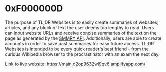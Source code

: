 # 0xF000000D

The purpose of TL;DR Websites is to easily create summaries of websites, articles, and any block of text the user deems too lengthy to read. Users can input website URLs and receive concise summaries of the text on the page as generated by the [SMMRY API](https://smmry.com/). Additionally, users are able to create accounts in order to save past summaries for easy future access. TL;DR Websites is intended to be every quick reader's best friend - from the curious Wikipedia browser to the procrastinator with an exam the next day.

Link to live website: https://main.d2op9632wl9qv6.amplifyapp.com/
